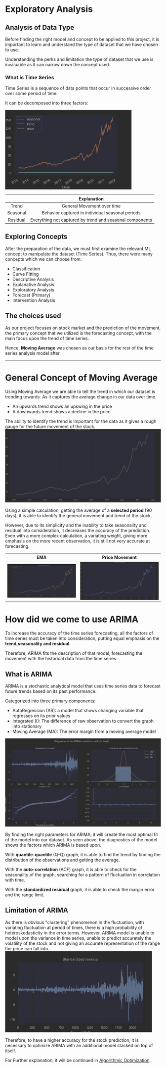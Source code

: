 # Exploratory Analysis
## Analysis of Data Type

Before finding the right model and concept to be applied to this project, it is important to 
learn and understand the type of dataset that we have chosen to use. 

Understanding the perks and limitation the type of dataset that we use is 
invaluable as it can narrow down the concept used.

### What is Time Series

Time Series is a sequence of data points that occur in successive order over some
period of time.

It can be decomposed into three factors:

[![TimeSeriesDecomposition.png](../Images/TimeSeriesDecomposition.png)](../Exploratory/MovingAverage.ipynb)

|                      |                        Explanation                         |
|:--------------------:|:----------------------------------------------------------:|
|        Trend         |                 General Movement over time                 |
|       Seasonal       |      Behavior captured in individual seasonal periods      |
|       Residual       |  Everything not captured by trend and seasonal components  | 

## Exploring Concepts

After the preparation of the data, we must first examine the relevant ML concept to manipulate 
the dataset (Time Series). Thus, there were many concepts which we can choose from:

* Classification
* Curve Fitting
* Descriptive Analysis
* Explanative Analysis
* Exploratory Analysis
* Forecast (Primary)
* Intervention Analysis

## The choices used

As our project focuses on stock market and the prediction of the movement, the primary concept that we utilized is
the forecasting concept, with the main focus upon the trend of time series.

Hence, **Moving Average** was chosen as our basis for the rest of the time series analysis model after.  

---

# General Concept of Moving Average
Using Moving Average we are able to tell the trend in which our dataset is trending towards. As it captures the average change in our data over time.
* An upwards trend shows an upswing in the price
* A downwards trend shows a decline in the price

The ability to identify the trend is important for the data as it gives a rough gauge for the future movement of the stock.
[![MovingAverage.png](../Images/MovingAverage.png)](../Exploratory/MovingAverage.ipynb)

Using a simple calculation, getting the average of a **selected period** (90 days), it is able to identify the general movement
and trend of the stock.

However, due to its simplicity and the inability to take seasonality and residual into consideration,
it decreases the accuracy of the prediction. Even with a more complex calculation, a variating weight, giving
more emphasis on the more recent observation, it is still not very accurate at forecasting.

|              EMA              |                  Price Movement                   |
|:-----------------------------:|:-------------------------------------------------:|
 | ![EMA.png](../Images/EMA.png) | ![PriceMovement.png](../Images/PriceMovement.png) |

# How did we come to use ARIMA

To increase the accuracy of the time series forecasting, all the factors of time series must be taken into consideration,
putting equal emphasis on the **trend,seasonality and residual**.

Therefore, ARIMA fits the description of that model, forecasting the movement with the historical data from the
time series.

## What is ARIMA

ARIMA is a stochastic analytical model that uses time series data to forecast future trends based on
its past performance.

Categorized into three primary components:
 * AutoRegression (AR): a model that shows changing variable that regresses on its prior values
 * Integrated (I): The difference of raw observation to convert the graph into stationary
 * Moving Average (MA): The error margin from a moving average model

![ARIMADiagnostic.png](../Images/ARIMADiagnostic.png)

By finding the right parameters for ARIMA, it will create the most optimal fit of the model into our dataset. As
seen above, the diagnostics of the model shows the factors which ARIMA is based upon. 

With **quantile-quantile** (Q-Q) graph, it is able to find the trend by finding the distribution of the observations
and getting the average.

With the **auto-correlation** (ACF) graph, it is able to check for the seasonality of the graph, searching for a pattern
of fluctuation in correlation with time.

With the **standardized residual** graph, it is able to check the margin error and the range limit.

## Limitation of ARIMA

As there is obvious "clustering" phenomenon in the fluctuation, with variating fluctuation at period of times,
there is a high probability of heteroskedasticity in the error terms. However, ARIMA model is unable to model upon the
variance in time series, unable to predict accurately the volatility of the stock and not giving an accurate representation
of the range the price can fall into.
![StandardizedResidual.png](../Images/StandardizedResidual.png)

Therefore, to have a higher accuracy for the stock prediction, it is necessary to optimize ARIMA with an additional model stacked on top of itself.

For Further explanation, it will be continued in [Algorithmic Optimization](algo_opt.md).